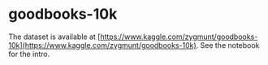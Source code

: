 # goodbooks-10k

The dataset is available at [https://www.kaggle.com/zygmunt/goodbooks-10k](https://www.kaggle.com/zygmunt/goodbooks-10k). See the notebook for the intro.

